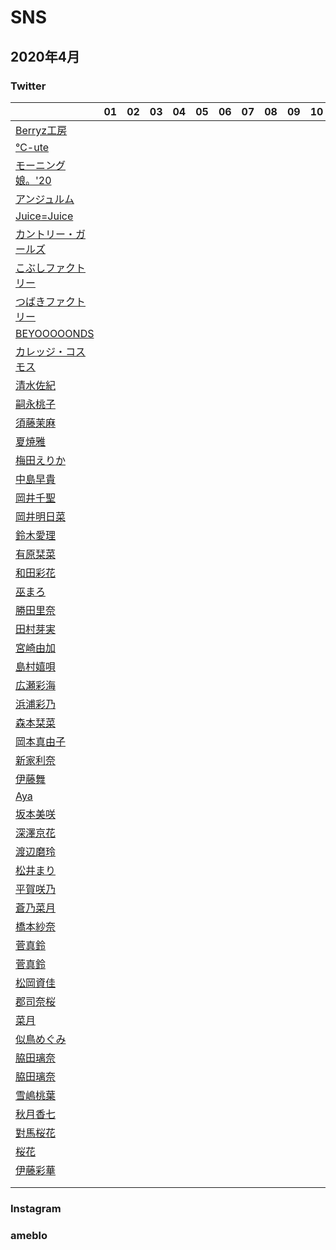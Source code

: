 # SNS

## 2020年4月

### Twitter

| | 01 | 02 | 03 | 04 | 05 | 06 | 07 | 08 | 09 | 10 | 11 | 12 | 13 | 14 | 15 | 16 | 17 | 18 | 19 | 20 | 21 | 22 | 23 | 24 | 25 | 26 | 27 | 28 | 29 | 30 |
|---|---|---|---|---|---|---|---|---|---|---|---|---|---|---|---|---|---|---|---|---|---|---|---|---|---|---|---|---|---|---|
| [Berryz工房](https://twitter.com/Berryz_kobo/with_replies) | | | | | | | | | | | | | | | | | | | | | | | | | | | | | | |
| [℃-ute](https://twitter.com/Cute_upfront/with_replies) | | | | | | | | | | | | | | | | | | | | | | | | | | | | | | |
| [モーニング娘。'20](https://twitter.com/MorningMusumeMg/with_replies) | | | | | | | | | | | | | | | | | | | | | | | | | | | | | | |
| [アンジュルム](https://twitter.com/angerme_upfront/with_replies) | | | | | | | | | | | | | | | | | | | | | | | | | | | | | | |
| [Juice=Juice](https://twitter.com/JuiceJuice_uf/with_replies) | | | | | | | | | | | | | | | | | | | | | | | | | | | | | | |
| [カントリー・ガールズ](https://twitter.com/countrygirls_uf/with_replies) | | | | | | | | | | | | | | | | | | | | | | | | | | | | | | |
| [こぶしファクトリー](https://twitter.com/kobushifac_uf/with_replies) | | | | | | | | | | | | | | | | | | | | | | | | | | | | | | |
| [つばきファクトリー](https://twitter.com/tsubakifac_uf/with_replies) | | | | | | | | | | | | | | | | | | | | | | | | | | | | | | |
| [BEYOOOOONDS](https://twitter.com/BEYOOOOONDS_/with_replies) | | | | | | | | | | | | | | | | | | | | | | | | | | | | | | |
| [カレッジ・コスモス](https://twitter.com/collegecosmos/with_replies) | | | | | | | | | | | | | | | | | | | | | | | | | | | | | | |
| [清水佐紀](https://twitter.com/saki_shimizu_/with_replies) | | | | | | | | | | | | | | | | | | | | | | | | | | | | | | |
| [嗣永桃子](https://twitter.com/jinroh_momochi/with_replies) | | | | | | | | | | | | | | | | | | | | | | | | | | | | | | |
| [須藤茉麻](https://twitter.com/maasa_0703/with_replies) | | | | | | | | | | | | | | | | | | | | | | | | | | | | | | |
| [夏焼雅](https://twitter.com/miyaaa0825pink/with_replies) | | | | | | | | | | | | | | | | | | | | | | | | | | | | | | |
| [梅田えりか](https://twitter.com/umeda_erika/with_replies) | | | | | | | | | | | | | | | | | | | | | | | | | | | | | | |
| [中島早貴](https://twitter.com/saki_nakajima__/with_replies) | | | | | | | | | | | | | | | | | | | | | | | | | | | | | | |
| [岡井千聖](https://twitter.com/okai_chisato/with_replies) | | | | | | | | | | | | | | | | | | | | | | | | | | | | | | |
| [岡井明日菜](https://twitter.com/okai_asuna/with_replies) | | | | | | | | | | | | | | | | | | | | | | | | | | | | | | |
| [鈴木愛理](https://twitter.com/airimania/with_replies) | | | | | | | | | | | | | | | | | | | | | | | | | | | | | | |
| [有原栞菜](https://twitter.com/kanna93_coco/with_replies) | | | | | | | | | | | | | | | | | | | | | | | | | | | | | | |
| [和田彩花](https://twitter.com/ayakawada/with_replies) | | | | | | | | | | | | | | | | | | | | | | | | | | | | | | |
| [巫まろ](https://twitter.com/maro_kannagi/with_replies) | | | | | | | | | | | | | | | | | | | | | | | | | | | | | | |
| [勝田里奈](https://twitter.com/rinakatsuta_/with_replies) | | | | | | | | | | | | | | | | | | | | | | | | | | | | | | |
| [田村芽実](https://twitter.com/Tamura_Meimi/with_replies) | | | | | | | | | | | | | | | | | | | | | | | | | | | | | | |
| [宮崎由加](https://twitter.com/yuka_miyazaki42/with_replies) | | | | | | | | | | | | | | | | | | | | | | | | | | | | | | |
| [島村嬉唄](https://twitter.com/uta_200624/with_replies) | | | | | | | | | | | | | | | | | | | | | | | | | | | | | | |
| [広瀬彩海](https://twitter.com/ayaka_hirose/with_replies) | | | | | | | | | | | | | | | | | | | | | | | | | | | | | | |
| [浜浦彩乃](https://twitter.com/hamaura0426/with_replies) | | | | | | | | | | | | | | | | | | | | | | | | | | | | | | |
| [森本栞菜](https://twitter.com/kanna_morimoto/with_replies) | | | | | | | | | | | | | | | | | | | | | | | | | | | | | | |
| [岡本真由子](https://twitter.com/MayukoOkamoto_/with_replies) | | | | | | | | | | | | | | | | | | | | | | | | | | | | | | |
| [新家利奈](https://twitter.com/Nomitun_r/with_replies) | | | | | | | | | | | | | | | | | | | | | | | | | | | | | | |
| [伊藤舞](https://twitter.com/Maaaaaii_52/with_replies) | | | | | | | | | | | | | | | | | | | | | | | | | | | | | | |
| [Aya](https://twitter.com/CQ_Aya_0711/with_replies) | | | | | | | | | | | | | | | | | | | | | | | | | | | | | | |
| [坂本美咲](https://twitter.com/CQ_misaki_s/with_replies) | | | | | | | | | | | | | | | | | | | | | | | | | | | | | | |
| [深澤京花](https://twitter.com/kyonc_f/with_replies) | | | | | | | | | | | | | | | | | | | | | | | | | | | | | | |
| [渡辺磨玲](https://twitter.com/marin_watanabe/with_replies) | | | | | | | | | | | | | | | | | | | | | | | | | | | | | | |
| [松井まり](https://twitter.com/CQ_mari_m/with_replies) | | | | | | | | | | | | | | | | | | | | | | | | | | | | | | |
| [平賀咲乃](https://twitter.com/sakino_hira/with_replies) | | | | | | | | | | | | | | | | | | | | | | | | | | | | | | |
| [蒼乃菜月](https://twitter.com/aono_natsuki/with_replies) | | | | | | | | | | | | | | | | | | | | | | | | | | | | | | |
| [橋本紗奈](https://twitter.com/hashimoto__sana/with_replies) | | | | | | | | | | | | | | | | | | | | | | | | | | | | | | |
| [菅真鈴](https://twitter.com/CQ_marin_s/with_replies) | | | | | | | | | | | | | | | | | | | | | | | | | | | | | | |
| [菅真鈴](https://twitter.com/Misskokudai18_3/with_replies) | | | | | | | | | | | | | | | | | | | | | | | | | | | | | | |
| [松岡資佳](https://twitter.com/CQ_motoka_m/with_replies) | | | | | | | | | | | | | | | | | | | | | | | | | | | | | | |
| [郡司奈桜](https://twitter.com/CQ_nao_g/with_replies) | | | | | | | | | | | | | | | | | | | | | | | | | | | | | | |
| [菜月](https://twitter.com/CQ_natsuki_0625/with_replies) | | | | | | | | | | | | | | | | | | | | | | | | | | | | | | |
| [似鳥めぐみ](https://twitter.com/meguminitadori/with_replies) | | | | | | | | | | | | | | | | | | | | | | | | | | | | | | |
| [脇田璃奈](https://twitter.com/wakita_rina/with_replies) | | | | | | | | | | | | | | | | | | | | | | | | | | | | | | |
| [脇田璃奈](https://twitter.com/rinach_ponnel/with_replies) | | | | | | | | | | | | | | | | | | | | | | | | | | | | | | |
| [雪嶋桃葉](https://twitter.com/cq_momoha_y/with_replies) | | | | | | | | | | | | | | | | | | | | | | | | | | | | | | |
| [秋月香七](https://twitter.com/CQ_kana_a/with_replies) | | | | | | | | | | | | | | | | | | | | | | | | | | | | | | |
| [對馬桜花](https://twitter.com/tsushimaharuka/with_replies) | | | | | | | | | | | | | | | | | | | | | | | | | | | | | | |
| [桜花](https://twitter.com/sakura_hana_324/with_replies) | | | | | | | | | | | | | | | | | | | | | | | | | | | | | | |
| [伊藤彩華](https://twitter.com/CQ_ayaka_i/with_replies) | | | | | | | | | | | | | | | | | | | | | | | | | | | | | | |
| []() | | | | | | | | | | | | | | | | | | | | | | | | | | | | | | |
| []() | | | | | | | | | | | | | | | | | | | | | | | | | | | | | | |



### Instagram

### ameblo
